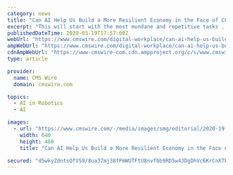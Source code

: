 ```yaml
---
category: news
title: "Can AI Help Us Build a More Resilient Economy in the Face of COVID-19?"
excerpt: "This will start with the most mundane and repetitive tasks ... It’s conceivable this trend could progress further with the help of intelligent machines. In this distant future, AI and robots could automate many of the crucial operations that are necessary for a society to function without too much human supervision. AI can not only help ..."
publishedDateTime: 2020-03-19T17:57:00Z
webUrl: "https://www.cmswire.com/digital-workplace/can-ai-help-us-build-a-more-resilient-economy-in-the-face-of-covid-19/"
ampWebUrl: "https://www.cmswire.com/digital-workplace/can-ai-help-us-build-a-more-resilient-economy-in-the-face-of-covid-19/amp/"
cdnAmpWebUrl: "https://www-cmswire-com.cdn.ampproject.org/c/s/www.cmswire.com/digital-workplace/can-ai-help-us-build-a-more-resilient-economy-in-the-face-of-covid-19/amp/"
type: article

provider:
  name: CMS Wire
  domain: cmswire.com

topics:
  - AI in Robotics
  - AI

images:
  - url: "https://www.cmswire.com/-/media/images/smg/editorial/2020-19-march-fearless-girl-statue.ashx?mw=1024"
    width: 640
    height: 480
    title: "Can AI Help Us Build a More Resilient Economy in the Face of COVID-19?"

secured: "d5wkyZdntsOfVS9/8ua37mj38fPmWUTFtU8nvfbb9RD5w4JDgDhVc6KrCnXTbWZAZtfPhzSIfV/0uKpedZia1c0MILBTVpo6lN3Y8gwdGap8GKCofKS2o6b4aV40KkG1wdi9VU19d90Ob55YeVy4+xaie2ddOrDT3RWaeYN5+yyO5CEPjQwm6HwPLOdiYh/pub8GLVRNZPRBJt6ya1rLT6HN59Xz52FJdLbEtY8eyqUFltdH5+rfNfa1mty18blj8y63bxuVc6uHxQB3g7vFg5atZejFykD0x2ISC3dvtC3STvZsyQ9o8u9jA85uSH8t;FeeDpOrKzXHu7OinANSbIQ=="
---
```


